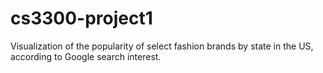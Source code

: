 # cs3300-project1
Visualization of the popularity of select fashion brands by state in the US, according to Google search interest.
